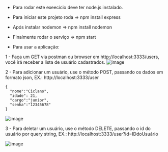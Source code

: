 - Para rodar este exeecício deve ter node.js instalado.

- Para iniciar este projeto roda => npm install express

- Após instalar nodemon => npm install nodemon

- Finalmente rodar o serviço => npm start

- Para usar a aplicação:

1 - Faça um GET via postman ou browser em http://localhost:3333/users, você irá receber a lista de usuário cadastrados.
![image](https://user-images.githubusercontent.com/31933120/224489750-04142dcf-fc30-4c65-a296-62fd0a3e170b.png)


2 - Para adicionar um usuário, use o método POST, passando os dados em formato json, 
EX.: http://localhost:3333/user
```
{
  "nome":"Ciclano",
  "idade": 21,
  "cargo":"junior",
  "senha":"12345678"
}
```

![image](https://user-images.githubusercontent.com/31933120/224489996-6b6246df-a82a-49f6-8712-3d80da60d551.png)

3 - Para deletar um usuário, use o método DELETE, passando o id do usuário por query string, EX.: http://localhost:3333/user?id=IDdoUsuário

![image](https://user-images.githubusercontent.com/31933120/224489868-fb70aad8-d261-4593-b8fa-b0b5d38a5111.png)
